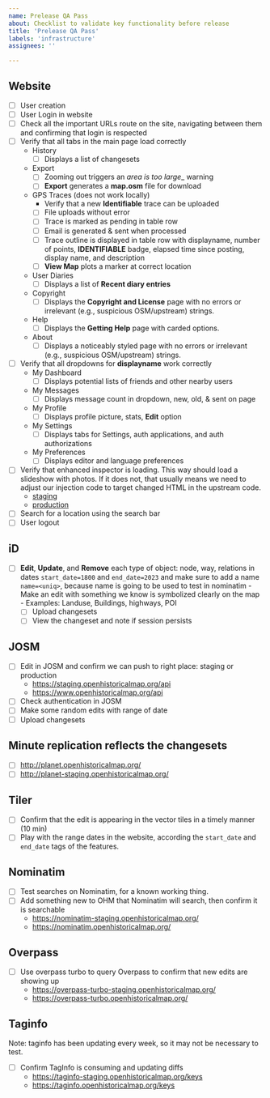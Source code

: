 ```yaml
---
name: Prelease QA Pass
about: Checklist to validate key functionality before release
title: 'Prelease QA Pass'
labels: 'infrastructure'
assignees: ''

---
```


## Website
- [ ] User creation
- [ ] User Login in website
- [ ] Check all the important URLs route on the site, navigating between them and confirming that login is respected
- [ ] Verify that all tabs in the main page load correctly
    - History
      - [ ] Displays a list of changesets
    - Export
      - [ ] Zooming out triggers an _area is too large__ warning
      - [ ] __Export__ generates a __map.osm__ file for download 
    - GPS Traces (does not work locally)
      - Verify that a new __Identifiable__ trace can be uploaded
      - [ ] File uploads without error
      - [ ] Trace is marked as pending in table row
      - [ ] Email is generated & sent when processed
      - [ ] Trace outline is displayed in table row with displayname, number of points, __IDENTIFIABLE__ badge, elapsed time since posting, display name, and description
      - [ ] __View Map__ plots a marker at correct location
    - User Diaries
      - [ ] Displays a list of __Recent diary entries__
    - Copyright
      - [ ] Displays the __Copyright and License__ page with no errors or irrelevant (e.g., suspicious OSM/upstream) strings.
    - Help
      - [ ] Displays the __Getting Help__ page with carded options. 
    - About
      - [ ] Displays a noticeably styled page with no errors or irrelevant (e.g., suspicious OSM/upstream) strings.
- [ ] Verify that all dropdowns for __displayname__ work correctly
  - My Dashboard
    - [ ] Displays potential lists of friends and other nearby users
  - My Messages
    - [ ] Displays message count in dropdown, new, old, & sent on page
  - My Profile
    - [ ] Displays profile picture, stats, __Edit__ option 
  - My Settings
    - [ ] Displays tabs for Settings, auth applications, and auth authorizations
  - My Preferences
    - [ ] Displays editor and language preferences
- [ ] Verify that enhanced inspector is loading. This way should load a slideshow with photos. If it does not, that usually means we need to adjust our injection code to target changed HTML in the upstream code.
    - [staging](https://staging.openhistoricalmap.org/way/198636092#map=20/37.90452/-122.55273&layers=OD&date=1923-01-01&daterange=1923-01-01,2023-12-31)
    - [production](https://www.openhistoricalmap.org/way/198636092#map=20/37.90452/-122.55273&layers=OD&date=1923-01-01&daterange=1923-01-01,2023-12-31)
- [ ] Search for a location using the search bar
- [ ] User logout

## iD

 - [ ] __Edit__, __Update__, and __Remove__ each type of object: node, way, relations in dates `start_date=1800`  and `end_date=2023` and make sure to add a name `name=<uniq>`, because name is going to be used to test in nominatim
        - Make an edit with something we know is symbolized clearly on the map
        - Examples: Landuse, Buildings, highways, POI
    - [ ] Upload changesets
    - [ ] View the changeset and note if session persists

## JOSM
- [ ]  Edit in JOSM and confirm we can push to right place: staging or production
     - https://staging.openhistoricalmap.org/api
     - https://www.openhistoricalmap.org/api
- [ ] Check authentication in JOSM
- [ ] Make some random edits with range of date
- [ ] Upload changesets

## Minute replication reflects the changesets
- [ ] http://planet.openhistoricalmap.org/
- [ ] http://planet-staging.openhistoricalmap.org/

## Tiler
- [ ] Confirm that the edit is appearing in the vector tiles in a timely manner (10 min)
- [ ] Play with the range dates in the website, according the `start_date` and `end_date` tags of the features.

## Nominatim
- [ ] Test searches on Nominatim, for a known working thing. 
- [ ] Add something new to OHM that Nominatim will search, then confirm it is searchable
   - https://nominatim-staging.openhistoricalmap.org/
   - https://nominatim.openhistoricalmap.org/

## Overpass
 - [ ] Use overpass turbo to query Overpass to confirm that new edits are showing up
   - https://overpass-turbo-staging.openhistoricalmap.org/
   - https://overpass-turbo.openhistoricalmap.org/
    
## Taginfo

Note: taginfo has been updating every week, so it may not be necessary to test.

- [ ] Confirm TagInfo is consuming and updating diffs
    - https://taginfo-staging.openhistoricalmap.org/keys
    - https://taginfo.openhistoricalmap.org/keys
